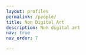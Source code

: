 ```yaml
---
layout: profiles
permalink: /people/
title: Non Digital Art
description: Non digital art
nav: true
nav_order: 7

---
```


